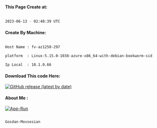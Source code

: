 
   
#### This Page Create at:

```bash

2023-06-13 - 02:48:39 UTC

```

#### Create By Machine:

```bash

Host Name : fv-az1250-297

platform  : Linux-5.15.0-1038-azure-x86_64-with-debian-bookworm-sid

Ip Local  : 10.1.0.66

```
#### Download This code Here:

[![GitHub release (latest by date)](https://img.shields.io/github/v/release/Gosdan-Movsesian/Gosdan?style=for-the-badge&label=Download)](https://github.com/Gosdan-Movsesian/Gosdan/releases) 

</p> 

#### About Me :

[![App-Run](https://github.com/Gosdan-Movsesian/Gosdan/actions/workflows/App-Run.yml/badge.svg)](https://github.com/Gosdan-Movsesian/Gosdan/actions/workflows/App-Run.yml)

```bash

Gosdan-Movsesian

```

